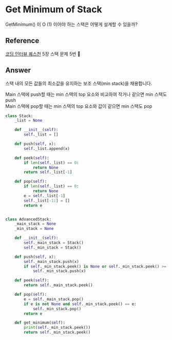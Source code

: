 # Get Minimum of Stack

GetMinimum() 이 O (1) 이어야 하는 스택은 어떻게 설계할 수 있을까?

## Reference

[코딩 인터뷰 퀘스천](http://www.kyobobook.co.kr/product/detailViewKor.laf?barcode=9788931447842)
 5장 스택 문제 5번

## Answer

스택 내의 모든 값들의 최소값을 유지하는 보조 스택(min stack)을 채용합니다.

Main 스택에 push할 때는 min 스택의 top 요소와 비교하여 작거나 같으면 min 스택도 push<br>
Main 스택에 pop할 때는 min 스택의 top 요소와 값이 같으면 min 스택도 pop

```python
class Stack:
    _list = None

    def __init__(self):
        self._list = []

    def push(self, x):
        self._list.append(x)

    def peek(self):
        if len(self._list) == 0:
            return None
        return self._list[-1]

    def pop(self):
        if len(self._list) == 0:
            return None
        e = self._list[-1]
        self._list[-1:] = []
        return e


class AdvancedStack:
    _main_stack = None
    _min_stack = None

    def __init__(self):
        self._main_stack = Stack()
        self._min_stack = Stack()

    def push(self, x):
        self._main_stack.push(x)
        if self._min_stack.peek() is None or self._min_stack.peek() >= x:
            self._min_stack.push(x)

    def peek(self):
        return self._main_stack.peek()

    def pop(self):
        e = self._main_stack.pop()
        if e is not None and self._min_stack.peek() == e:
            self._min_stack.pop()
        return e

    def get_minimum(self):
        print(self._min_stack.peek())
        return self._min_stack.peek()
```
